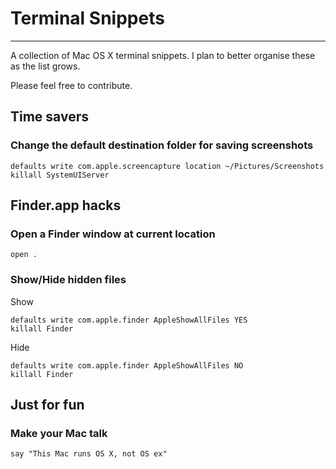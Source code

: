 # Terminal Snippets
---

A collection of Mac OS X terminal snippets. I plan to better organise these as the list grows.

Please feel free to contribute.

## Time savers
### Change the default destination folder for saving screenshots
```
defaults write com.apple.screencapture location ~/Pictures/Screenshots
killall SystemUIServer
```

## Finder.app hacks
### Open a Finder window at current location
```
open .
```


### Show/Hide hidden files
Show
```
defaults write com.apple.finder AppleShowAllFiles YES
killall Finder
```
Hide
```
defaults write com.apple.finder AppleShowAllFiles NO
killall Finder
```


## Just for fun
### Make your Mac talk
```
say "This Mac runs OS X, not OS ex"
```
